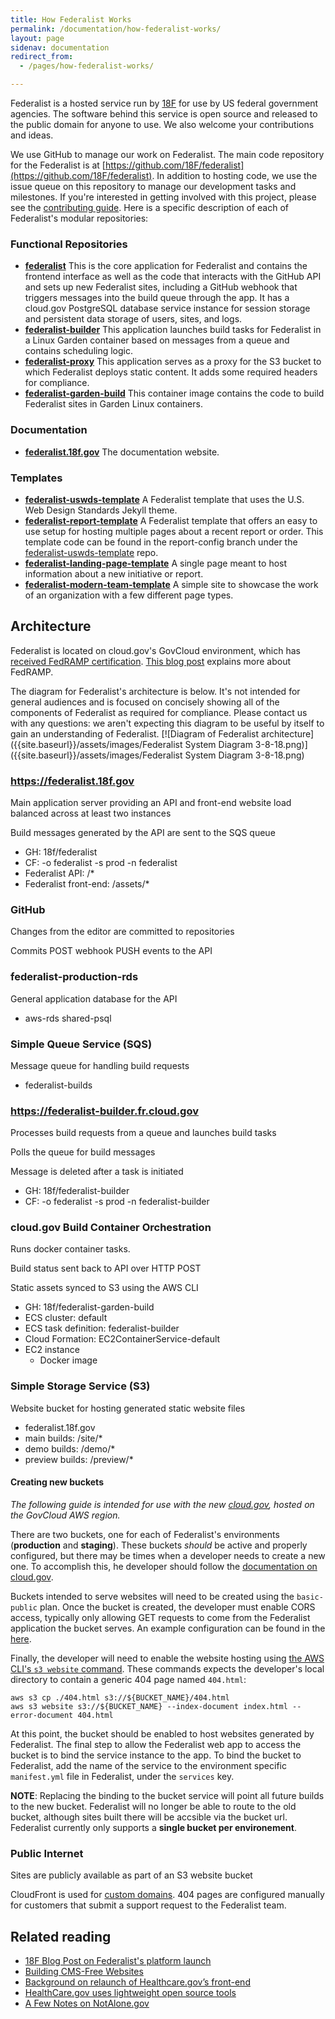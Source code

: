 ```yaml
---
title: How Federalist Works
permalink: /documentation/how-federalist-works/
layout: page
sidenav: documentation
redirect_from: 
  - /pages/how-federalist-works/

---
```


Federalist is a hosted service run by [18F](https://18f.gsa.gov/) for use by US federal government agencies. The software behind this service is open source and released to the public domain for anyone to use. We also welcome your contributions and ideas.

We use GitHub to manage our work on Federalist. The main code repository for the Federalist is at [https://github.com/18F/federalist](https://github.com/18F/federalist). In addition to hosting code, we use the issue queue on this repository to manage our development tasks and milestones. If you're interested in getting involved with this project, please see the [contributing guide](https://github.com/18F/federalist/blob/main/CONTRIBUTING.md). Here is a specific description of each of Federalist's modular repositories:

### Functional Repositories

- **[federalist](https://github.com/18F/federalist)** This is the core application for Federalist and contains the frontend interface as well as the code that interacts with the GitHub API and sets up new Federalist sites, including a GitHub webhook that triggers messages into the build queue through the app. It has a cloud.gov PostgreSQL database service instance for session storage and persistent data storage of users, sites, and logs.
- **[federalist-builder](https://github.com/18F/federalist-builder)** This application launches build tasks for Federalist in a Linux Garden container based on messages from a queue and contains scheduling logic.
- **[federalist-proxy](https://github.com/18F/federalist-proxy)** This application serves as a proxy for the S3 bucket to which Federalist deploys static content. It adds some required headers for compliance.
- **[federalist-garden-build](https://github.com/18F/federalist-garden-build)** This container image contains the code to build Federalist sites in Garden Linux containers.

### Documentation
- **[federalist.18f.gov](https://github.com/18f/federalist.18f.gov/)** The documentation website.

### Templates

- **[federalist-uswds-template](https://github.com/18f/federalist-uswds-template/)** A Federalist template that uses the U.S. Web Design Standards Jekyll theme.
- **[federalist-report-template](https://github.com/18F/federalist-uswds-template/tree/report-config)** A Federalist template that offers an easy to use setup for hosting multiple pages about a recent report or order. This template code can be found in the report-config branch under the [federalist-uswds-template](https://github.com/18f/federalist-uswds-template/) repo.
- **[federalist-landing-page-template](https://github.com/18F/federalist-landing-page-template)** A single page meant to host information about a new initiative or report.
- **[federalist-modern-team-template](https://github.com/18F/federalist-modern-team-template)** A simple site to showcase the work of an organization with a few different page types.

## Architecture

Federalist is located on cloud.gov's GovCloud environment, which has [received FedRAMP certification](https://marketplace.fedramp.gov/index.html#/product/18f-cloudgov). [This blog post](https://18f.gsa.gov/2017/02/02/cloud-gov-is-now-fedramp-authorized/) explains more about FedRAMP.

The diagram for Federalist's architecture is below. It's not intended for general audiences and is focused on concisely showing all of the components of Federalist as required for compliance. Please contact us with any questions: we aren't expecting this diagram to be useful by itself to gain an understanding of Federalist. [![Diagram of Federalist architecture]({{site.baseurl}}/assets/images/Federalist System Diagram 3-8-18.png)]({{site.baseurl}}/assets/images/Federalist System Diagram 3-8-18.png)


### https://federalist.18f.gov

Main application server providing an API and front-end website load balanced across at least two instances

Build messages generated by the API are sent to the SQS queue

- GH: 18f/federalist
- CF: -o federalist -s prod -n federalist
- Federalist API: /*
- Federalist front-end: /assets/*

###  GitHub

Changes from the editor are committed to repositories

Commits POST webhook PUSH events to the API

### federalist-production-rds

General application database for the API

- aws-rds shared-psql


### Simple Queue Service (SQS)

Message queue for handling build requests

- federalist-builds


### https://federalist-builder.fr.cloud.gov

Processes build requests from a queue and launches build tasks

Polls the queue for build messages

Message is deleted after a task is initiated

- GH: 18f/federalist-builder
- CF: -o federalist -s prod -n federalist-builder


### cloud.gov Build Container Orchestration

Runs docker container tasks.

Build status sent back to API over HTTP POST

Static assets synced to S3 using the AWS CLI

- GH: 18f/federalist-garden-build
- ECS cluster: default
- ECS task definition: federalist-builder
- Cloud Formation: EC2ContainerService-default
- EC2 instance
  - Docker image


### Simple Storage Service (S3)

Website bucket for hosting generated static website files

- federalist.18f.gov
- main builds: /site/*
- demo builds: /demo/*
- preview builds: /preview/*

#### Creating new buckets
*The following guide is intended for use with the new [cloud.gov](https://cloud.gov), hosted on the GovCloud AWS region.*

There are two buckets, one for each of Federalist's environments (**production** and **staging**).
These buckets *should* be active and properly configured, but there may be times when a developer needs to create a new one. To accomplish this, he developer should follow the [documentation on cloud.gov](https://cloud.gov/docs/apps/s3/#add-s3-to-an-application).


Buckets intended to serve websites will need to be created using the `basic-public` plan. Once the bucket is created, the developer must enable CORS access, typically only allowing GET requests to come from the Federalist application the bucket serves.
An example configuration can be found in the [here](https://cloud.gov/docs/apps/s3/#allowing-access-from-other-applications).

Finally, the developer will need to enable the website hosting using [the AWS CLI's `s3 website` command](http://docs.aws.amazon.com/cli/latest/reference/s3/website.html). These commands expects the developer's local directory to contain a generic 404 page named `404.html`:

```shell
aws s3 cp ./404.html s3://${BUCKET_NAME}/404.html
aws s3 website s3://${BUCKET_NAME} --index-document index.html --error-document 404.html
```

At this point, the bucket should be enabled to host websites generated by Federalist. The final step to allow the Federalist web app to access the bucket is to bind the service instance to the app. To bind the bucket to Federalist, add the name of the service to the environment specific `manifest.yml` file in Federalist, under the `services` key.

**NOTE**: Replacing the binding to the bucket service will point all future builds to the new bucket. Federalist will no longer be able to route to the old bucket, although sites built there will be accsible via the bucket url. Federalist currently only supports a **single bucket per environement**.

### Public Internet

Sites are publicly available as part of an S3 website bucket

CloudFront is used for [custom domains]({{site.baseurl}}/pages/how-federalist-works/custom-urls/). 404 pages are configured manually for customers that submit a support request to the Federalist team.


## Related reading

- [18F Blog Post on Federalist's platform launch](https://18f.gsa.gov/2015/09/15/federalist-platform-launch/)
- [Building CMS-Free Websites](https://developmentseed.org/blog/2012/07/27/build-cms-free-websites/)
- [Background on relaunch of Healthcare.gov’s front-end](http://www.theatlantic.com/technology/archive/2013/06/healthcaregov-code-developed-by-the-people-and-for-the-people-released-back-to-the-people/277295/)
- [HealthCare.gov uses lightweight open source tools](https://www.digitalgov.gov/2013/05/07/the-new-healthcare-gov-uses-a-lightweight-open-source-tool/)
- [A Few Notes on NotAlone.gov](https://18f.gsa.gov/2014/05/09/a-few-notes-on-notalone-gov/)
